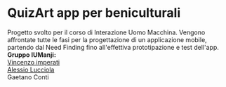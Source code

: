 # QuizArt app per beniculturali
Progetto svolto per il corso di Interazione Uomo Macchina. Vengono affrontate tutte le fasi per la progettazione di un applicazione mobile, partendo dal  Need Finding fino all'effettiva prototipazione e test dell'app.<br>
**Gruppo IUManji:** <br>
[Vincenzo imperati](https://github.com/VincenzoImp)<br>
[Alessio Lucciola](https://github.com/AlessioLuc)<br>
Gaetano Conti 

